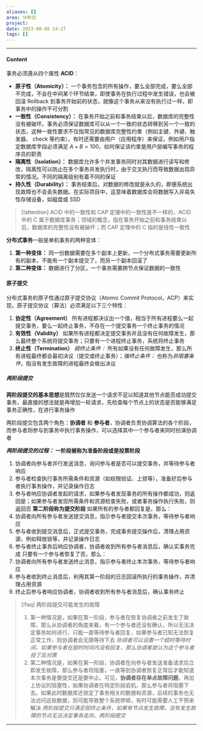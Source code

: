 ```yaml
---
aliases: []
area: 分布式
project: 
date: 2023-08-08 14:27
tags: []
---
```

---
#### Content
事务必须遵从四个属性 **ACID**：
- **原子性（Atomicity）：** 一个事务包含的所有操作，要么全部完成，要么全部不完成，不会在中间某个环节结束，即使事务在执行过程中发生错误，也会被回滚 Rollback 到事务开始前的状态，就像这个事务从来没有执行过一样，即事务中的操作不可分割
- **一致性（Consistency）：** 在事务开始之前和事务结束以后，数据库的完整性没有被破坏。事务必须保证数据库可以从一个一致的状态转移到另一个一致的状态，这种一致性要求不仅指常见的数据库完整性约束（例如主键、外键、触发器、 check 等约束），有时还需要由用户（应用程序）来保证，例如用户指定数据库字段必须满足 $A+B=100$，如何保证该约束是用户层编写事务的程序员的职责
- **隔离性（Isolation）：** 数据库允许多个并发事务同时对其数据进行读写和修改，隔离性可以防止在多个事务并发执行时，由于交叉执行而导致数据出现异常的情况。不同的隔离级别有着不同的保证
- **持久性（Durability）：** 事务结束后，对数据的修改就是永久的，即便系统出现故障也不会丢失数据。在实际项目中，这意味着数据库会将数据写入非易失性存储设备，如磁盘或 SSD

> [!attention] 
> ACID 中的一致性和 CAP 定理中的一致性是不一样的，ACID 中的 C 属于数据库事务；领域的概念，指在事务开始之前和事务结束以后，数据库的完整性没有被破坏；而 CAP 定理中的 C 指的是线性一致性

**分布式事务**一般是单机事务的两种变体：
1. **第一种变体：** 同一份数据需要在多个副本上更新，一个分布式事务需要更新所有的副本，不能有一个副本提交了，而另一个副本回滚了
2. **第二种变体：** 数据进行了分区，一个事务需要跨节点保证数据的一致性

#### 原子提交
分布式事务的原子性通过原子提交协议（Atomic Commit Protocol，ACP）来实现，原子提交协议（算法）必须满足以下三个特性：
1. **协定性（Agreement）** 所有进程都决议出一个值，相当于所有进程要么一起提交事务，要么一起终止事务，不存在一个提交事务一个终止事务的情况
2. **有效性（Validity）** 如果所有进程都决定提交事务并且没有任何故障发生，那么最终整个系统将提交事务；只要有一个进程终止事务，系统将终止事务
3. **终止性（Termination）** *弱终止条件：* 所有如果没有任何故障发生，那么所有进程最终都会最初决议（提交或终止事务）；*强终止条件：* 也称为*非阻塞条件*，指没有发生故障的进程最终会做出决议

##### 两阶段提交
**两阶段提交的基本思想**是既然仅仅发送一个请求不足以知道其他节点能否成功提交事务，最直接的想法就是再增加一轮请求，先检查每个节点上的状态是否能够满足事务正确性，在进行事务操作

两阶段提交包含两个角色：**协调者** 和 **参与者**，协调者负责协调算法的各个阶段，而参与者则参与到事务中执行事务操作，可以选择其中一个参与者来同时扮演协调者

***两阶段提交的过程：***
**一阶段被称为准备阶段或是投票阶段**
1. 协调者向参与者并行发送消息，询问参与者是否可以提交事务，并等待参与者响应
2. 参与者检查执行事务所需条件和资源（如权限验证、上锁等），准备好后参与者执行事务操作，并记录操作日志
3. 参与者响应协调者发起的请求，如果参与者发现事务的所有操作都成功，则返回是；如果参与者发现所需条件和资源检查失败，或者事务操作执行失败，则返回否
**第二阶段称为提交阶段**
如果所有的参与者都回复是，那么：
1. 协调者向所有参与者发送提交消息，指示参与者提交本次事务，等待参与者响应
2. 参与者收到提交消息后，正式提交事务，完成事务提交操作后，清理占用资源，例如释放锁等，并记录操作日志
3. 参与者终止事务后响应协调者，协调者收到所有参与者消息后，确认实事务完成
只要有一个参与者恢复了否，那么：
1. 协调者向所有参与者发送终止消息，指示参与者终止本次事务，等待参与者响应
2. 参与者收到终止消息后，利用其第一阶段的日志回滚所执行的事务操作，并清理占用资源
3. 终止后参与者响应协调者，协调者收到所有参与者消息后，确认事务终止

> [!faq] 两阶段提交可能发生的故障
> 1. 第一种情况是，如果在第一阶段，参与者在恢复协调者之前发生了故障，那么从协调者的角度来看，有一个参与者还没有确认，所以无法决定事务如何进行，只能一直等待参与者回复，如果参与者已知无法恢复正常工作，则协调者会无限等待下去
>     *协调者可以设置一个超时等待时间，如果参与者在超时时间内没有回复，那么协调者就认为这个参与者投了反对票*
> 1. 第二种情况是，如果在第一阶段，协调者在向参与者发送准备请求后立即发生故障，那么参与者将阻塞，一直等到协调者恢复正常后才能知道本次事务是要提交还是要中止。可见，**协调者存在单点故障问题**，再加上协议的阻塞性，如果协调者在特定阶段宕机，那么参与者将阻塞下去。如果此时数据库还锁定了事务相关的数据和资源，后续的事务也无法访问这些数据，则可能导致整个系统停顿，有时可能需要人工干预来解决
>     *两阶段提交只满足弱终止条件，如果有节点发生故障，没有发生故障的节点无法决定事务走向，两阶段提交*




---

